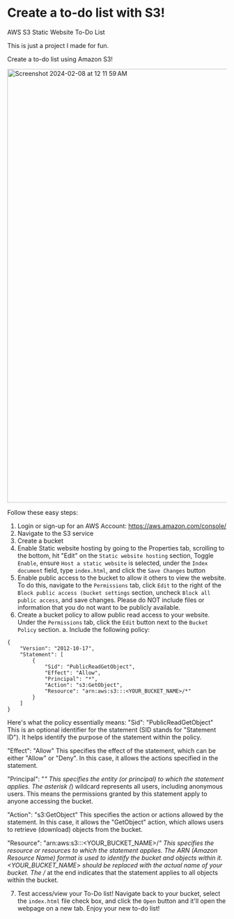 # Create a to-do list with S3!
AWS S3 Static Website To-Do List

This is just a project I made for fun.

Create a to-do list using Amazon S3!

<img width="996" alt="Screenshot 2024-02-08 at 12 11 59 AM" src="https://github.com/breezysupply/todo-static-website-s3/assets/104871054/5679cc9f-e644-4768-9eef-320ea0e0f831">

Follow these easy steps:

1. Login or sign-up for an AWS Account: https://aws.amazon.com/console/
2. Navigate to the S3 service
3. Create a bucket
4. Enable Static website hosting by going to the Properties tab, scrolling to the bottom, hit "Edit" on the `Static website hosting` section, Toggle `Enable`, ensure `Host a static website` is selected, under the `Index document` field, type `index.html`, and click the `Save Changes` button
5. Enable public access to the bucket to allow it others to view the website. To do this, navigate to the `Permissions` tab, click `Edit` to the right of the `Block public access (bucket settings` section, uncheck `Block all public access`, and save changes. Please do NOT include files or information that you do not want to be publicly available.
6. Create a bucket policy to allow public read access to your website. Under the `Permissions` tab, click the `Edit` button next to the `Bucket Policy` section.
   a. Include the following policy:
```
{
	"Version": "2012-10-17",
	"Statement": [
		{
			"Sid": "PublicReadGetObject",
			"Effect": "Allow",
			"Principal": "*",
			"Action": "s3:GetObject",
			"Resource": "arn:aws:s3:::<YOUR_BUCKET_NAME>/*"
		}
	]
}
```
Here's what the policy essentially means:
"Sid": "PublicReadGetObject"
This is an optional identifier for the statement (SID stands for "Statement ID"). It helps identify the purpose of the statement within the policy.

"Effect": "Allow"
This specifies the effect of the statement, which can be either "Allow" or "Deny". In this case, it allows the actions specified in the statement.

"Principal": "*"
This specifies the entity (or principal) to which the statement applies. The asterisk (*) wildcard represents all users, including anonymous users. This means the permissions granted by this statement apply to anyone accessing the bucket.

"Action": "s3:GetObject"
This specifies the action or actions allowed by the statement. In this case, it allows the "GetObject" action, which allows users to retrieve (download) objects from the bucket.

"Resource": "arn:aws:s3:::<YOUR_BUCKET_NAME>/*"
This specifies the resource or resources to which the statement applies. The ARN (Amazon Resource Name) format is used to identify the bucket and objects within it. <YOUR_BUCKET_NAME> should be replaced with the actual name of your bucket. The /* at the end indicates that the statement applies to all objects within the bucket.

7. Test access/view your To-Do list! Navigate back to your bucket, select the `index.html` file check box, and click the `Open` button and it'll open the webpage on a new tab. Enjoy your new to-do list! 
